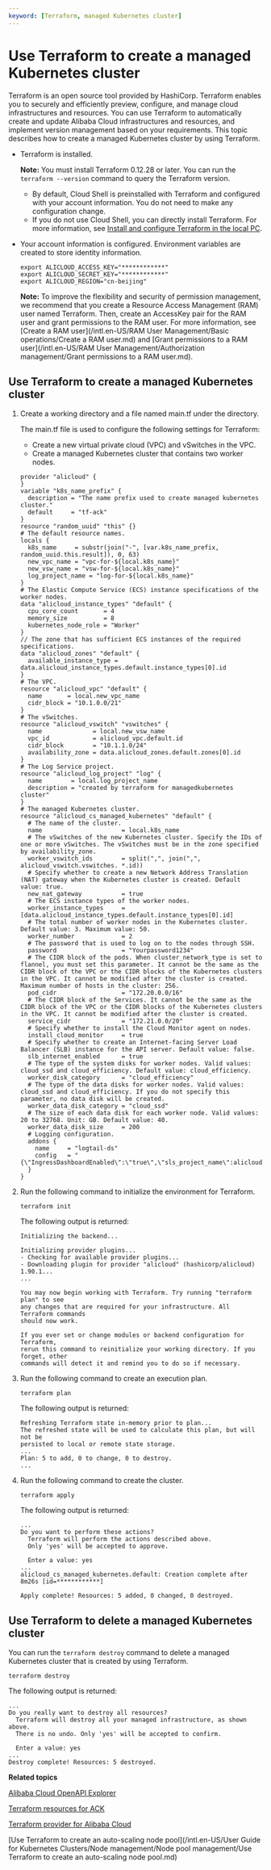 ```yaml
---
keyword: [Terraform, managed Kubernetes cluster]
---
```


# Use Terraform to create a managed Kubernetes cluster

Terraform is an open source tool provided by HashiCorp. Terraform enables you to securely and efficiently preview, configure, and manage cloud infrastructures and resources. You can use Terraform to automatically create and update Alibaba Cloud infrastructures and resources, and implement version management based on your requirements. This topic describes how to create a managed Kubernetes cluster by using Terraform.

-   Terraform is installed.

    **Note:** You must install Terraform 0.12.28 or later. You can run the `terraform --version` command to query the Terraform version.

    -   By default, Cloud Shell is preinstalled with Terraform and configured with your account information. You do not need to make any configuration change.
    -   If you do not use Cloud Shell, you can directly install Terraform. For more information, see [Install and configure Terraform in the local PC]().
-   Your account information is configured. Environment variables are created to store identity information.

    ```
    export ALICLOUD_ACCESS_KEY="************"
    export ALICLOUD_SECRET_KEY="************"
    export ALICLOUD_REGION="cn-beijing"
    ```

    **Note:** To improve the flexibility and security of permission management, we recommend that you create a Resource Access Management \(RAM\) user named Terraform. Then, create an AccessKey pair for the RAM user and grant permissions to the RAM user. For more information, see [Create a RAM user](/intl.en-US/RAM User Management/Basic operations/Create a RAM user.md) and [Grant permissions to a RAM user](/intl.en-US/RAM User Management/Authorization management/Grant permissions to a RAM user.md).


## Use Terraform to create a managed Kubernetes cluster

1.  Create a working directory and a file named main.tf under the directory.

    The main.tf file is used to configure the following settings for Terraform:

    -   Create a new virtual private cloud \(VPC\) and vSwitches in the VPC.
    -   Create a managed Kubernetes cluster that contains two worker nodes.
    ```
    provider "alicloud" {
    }
    variable "k8s_name_prefix" {
      description = "The name prefix used to create managed kubernetes cluster."
      default     = "tf-ack"
    }
    resource "random_uuid" "this" {}
    # The default resource names.
    locals {
      k8s_name     = substr(join("-", [var.k8s_name_prefix, random_uuid.this.result]), 0, 63)
      new_vpc_name = "vpc-for-${local.k8s_name}"
      new_vsw_name = "vsw-for-${local.k8s_name}"
      log_project_name = "log-for-${local.k8s_name}"
    }
    # The Elastic Compute Service (ECS) instance specifications of the worker nodes.
    data "alicloud_instance_types" "default" {
      cpu_core_count       = 4
      memory_size          = 8
      kubernetes_node_role = "Worker"
    }
    // The zone that has sufficient ECS instances of the required specifications.
    data "alicloud_zones" "default" {
      available_instance_type = data.alicloud_instance_types.default.instance_types[0].id
    }
    # The VPC.
    resource "alicloud_vpc" "default" {
      name       = local.new_vpc_name
      cidr_block = "10.1.0.0/21"
    }
    # The vSwitches.
    resource "alicloud_vswitch" "vswitches" {
      name              = local.new_vsw_name
      vpc_id            = alicloud_vpc.default.id
      cidr_block        = "10.1.1.0/24"
      availability_zone = data.alicloud_zones.default.zones[0].id
    }
    # The Log Service project.
    resource "alicloud_log_project" "log" {
      name        = local.log_project_name
      description = "created by terraform for managedkubernetes cluster"
    }
    # The managed Kubernetes cluster.
    resource "alicloud_cs_managed_kubernetes" "default" {
      # The name of the cluster.
      name                      = local.k8s_name
      # The vSwitches of the new Kubernetes cluster. Specify the IDs of one or more vSwitches. The vSwitches must be in the zone specified by availability_zone.
      worker_vswitch_ids        = split(",", join(",", alicloud_vswitch.vswitches. *.id))
      # Specify whether to create a new Network Address Translation (NAT) gateway when the Kubernetes cluster is created. Default value: true.
      new_nat_gateway           = true
      # The ECS instance types of the worker nodes.
      worker_instance_types     = [data.alicloud_instance_types.default.instance_types[0].id]
      # The total number of worker nodes in the Kubernetes cluster. Default value: 3. Maximum value: 50.
      worker_number             = 2
      # The password that is used to log on to the nodes through SSH.
      password                  = "Yourpassword1234"
      # The CIDR block of the pods. When cluster_network_type is set to flannel, you must set this parameter. It cannot be the same as the CIDR block of the VPC or the CIDR blocks of the Kubernetes clusters in the VPC. It cannot be modified after the cluster is created. Maximum number of hosts in the cluster: 256.
      pod_cidr                  = "172.20.0.0/16"
      # The CIDR block of the Services. It cannot be the same as the CIDR block of the VPC or the CIDR blocks of the Kubernetes clusters in the VPC. It cannot be modified after the cluster is created.
      service_cidr              = "172.21.0.0/20"
      # Specify whether to install the Cloud Monitor agent on nodes.
      install_cloud_monitor     = true
      # Specify whether to create an Internet-facing Server Load Balancer (SLB) instance for the API server. Default value: false.
      slb_internet_enabled      = true
      # The type of the system disks for worker nodes. Valid values: cloud_ssd and cloud_efficiency. Default value: cloud_efficiency.
      worker_disk_category      = "cloud_efficiency"
      # The type of the data disks for worker nodes. Valid values: cloud_ssd and cloud_efficiency. If you do not specify this parameter, no data disk will be created.
      worker_data_disk_category = "cloud_ssd"
      # The size of each data disk for each worker node. Valid values: 20 to 32768. Unit: GB. Default value: 40.
      worker_data_disk_size     = 200
      # Logging configuration.
      addons {
        name     = "logtail-ds"
        config   = "{\"IngressDashboardEnabled\":\"true\",\"sls_project_name\":alicloud_log_project.log.name}"
      }
    }
    ```

2.  Run the following command to initialize the environment for Terraform.

    ```
    terraform init
    ```

    The following output is returned:

    ```
    Initializing the backend...
    
    Initializing provider plugins...
    - Checking for available provider plugins...
    - Downloading plugin for provider "alicloud" (hashicorp/alicloud) 1.90.1...
    ...
    
    You may now begin working with Terraform. Try running "terraform plan" to see
    any changes that are required for your infrastructure. All Terraform commands
    should now work.
    
    If you ever set or change modules or backend configuration for Terraform,
    rerun this command to reinitialize your working directory. If you forget, other
    commands will detect it and remind you to do so if necessary.
    ```

3.  Run the following command to create an execution plan.

    ```
    terraform plan
    ```

    The following output is returned:

    ```
    Refreshing Terraform state in-memory prior to plan...
    The refreshed state will be used to calculate this plan, but will not be
    persisted to local or remote state storage.
    ...
    Plan: 5 to add, 0 to change, 0 to destroy.
    ...
    ```

4.  Run the following command to create the cluster.

    ```
    terraform apply
    ```

    The following output is returned:

    ```
    ...
    Do you want to perform these actions?
      Terraform will perform the actions described above.
      Only 'yes' will be accepted to approve.
    
      Enter a value: yes
    ...
    alicloud_cs_managed_kubernetes.default: Creation complete after 8m26s [id=************]
    
    Apply complete! Resources: 5 added, 0 changed, 0 destroyed.
    ```


## Use Terraform to delete a managed Kubernetes cluster

You can run the `terraform destroy` command to delete a managed Kubernetes cluster that is created by using Terraform.

```
terraform destroy
```

The following output is returned:

```
...
Do you really want to destroy all resources?
  Terraform will destroy all your managed infrastructure, as shown above.
  There is no undo. Only 'yes' will be accepted to confirm.

  Enter a value: yes
...
Destroy complete! Resources: 5 destroyed.
```

**Related topics**  


[Alibaba Cloud OpenAPI Explorer](https://api.aliyun.com/#/cli?tool=Terraform&module=managed-kubernetes&namespace=terraform-alicloud-modules)

[Terraform resources for ACK](https://registry.terraform.io/providers/aliyun/alicloud/latest/docs/resources/cs_kubernetes)

[Terraform provider for Alibaba Cloud](https://github.com/hashicorp/terraform-provider-alicloud)

[Use Terraform to create an auto-scaling node pool](/intl.en-US/User Guide for Kubernetes Clusters/Node management/Node pool management/Use Terraform to create an auto-scaling node pool.md)

